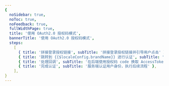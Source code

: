 ```yaml
---
{
  noSidebar: true,
  noToc: true,
  noFeedback: true,
  fullWidthPage: true,
  title: '使用 OAuth2.0 授权码模式',
  bannerTitle: '使用 OAuth2.0 授权码模式',
  steps:
    [
      { title: '拼接登录授权链接', subTitle: '拼接登录授权链接并引导用户点击' },
      { title: '跳转到 {{$localeConfig.brandName}} 进行认证', subTitle: '引导用户点击登录链接，跳转到 {{$localeConfig.brandName}} 进行认证' },
      { title: '处理回调', subTitle: '在后端使用授权码 code 换取 AccessToken' },
      { title: '完成认证', subTitle: '服务端认证用户身份，执行后续流程' },
    ],
}
---
```


<IntegrationDetail/>
